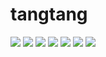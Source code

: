 # tangtang
![](https://github.com/tammy94/tangtang/blob/main/images/1.jpg)
![](https://github.com/tammy94/tangtang/blob/main/images/2.jpg)
![](https://github.com/tammy94/tangtang/blob/main/images/3.jpg)
![](https://github.com/tammy94/tangtang/blob/main/images/5.jpg)
![](https://github.com/tammy94/tangtang/blob/main/images/6.jpg)
![](https://github.com/tammy94/tangtang/blob/main/images/7.jpg)
![](https://github.com/tammy94/tangtang/blob/main/images/9.jpg)
